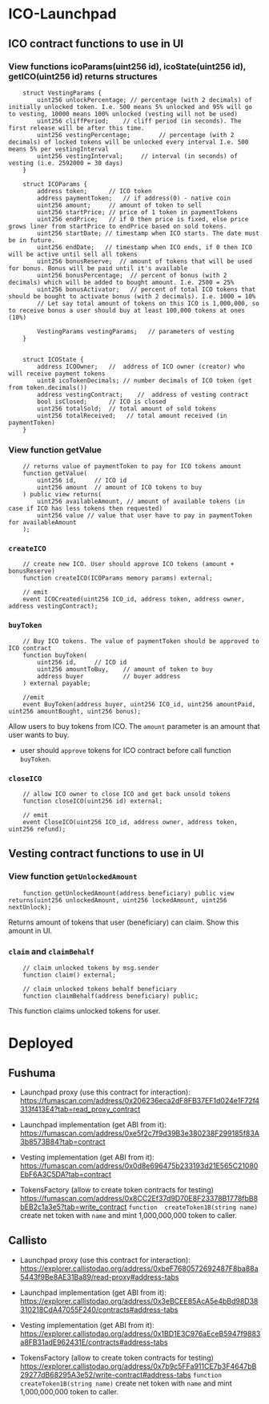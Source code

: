 # ICO-Launchpad
## ICO contract functions to use in UI

### View functions icoParams(uint256 id), icoState(uint256 id), getICO(uint256 id) returns structures


```Solidity
    struct VestingParams {
        uint256 unlockPercentage; // percentage (with 2 decimals) of initially unlocked token. I.e. 500 means 5% unlocked and 95% will go to vesting, 10000 means 100% unlocked (vesting will not be used)
        uint256 cliffPeriod;    // cliff period (in seconds). The first release will be after this time.
        uint256 vestingPercentage;        // percentage (with 2 decimals) of locked tokens will be unlocked every interval I.e. 500 means 5% per vestingInterval
        uint256 vestingInterval;     // interval (in seconds) of vesting (i.e. 2592000 = 30 days)        
    }

    struct ICOParams {
        address token;      // ICO token
        address paymentToken;   // if address(0) - native coin
        uint256 amount;     // amount of token to sell
        uint256 startPrice; // price of 1 token in paymentTokens
        uint256 endPrice;   // if 0 then price is fixed, else price grows liner from startPrice to endPrice based on sold tokens.
        uint256 startDate; // timestamp when ICO starts. The date must be in future.
        uint256 endDate;   // timestamp when ICO ends, if 0 then ICO will be active until sell all tokens
        uint256 bonusReserve;  // amount of tokens that will be used for bonus. Bonus will be paid until it's available
        uint256 bonusPercentage;  // percent of bonus (with 2 decimals) which will be added to bought amount. I.e. 2500 = 25%
        uint256 bonusActivator;   // percent of total ICO tokens that should be bought to activate bonus (with 2 decimals). I.e. 1000 = 10% 
        // Let say total amount of tokens on this ICO is 1,000,000, so to receive bonus a user should buy at least 100,000 tokens at ones (10%) 

        VestingParams vestingParams;   // parameters of vesting
    }


    struct ICOState {
        address ICOOwner;   //  address of ICO owner (creator) who will receive payment tokens
        uint8 icoTokenDecimals; // number decimals of ICO token (get from token.decimals())
        address vestingContract;    //  address of vesting contract
        bool isClosed;      // ICO is closed
        uint256 totalSold;  // total amount of sold tokens
        uint256 totalReceived;   // total amount received (in paymentToken)
    }
```

### View function getValue
```Solidity
    // returns value of paymentToken to pay for ICO tokens amount
    function getValue(
        uint256 id,     // ICO id
        uint256 amount  // amount of ICO tokens to buy
    ) public view returns(
        uint256 availableAmount, // amount of available tokens (in case if ICO has less tokens then requested)
        uint256 value // value that user have to pay in paymentToken for availableAmount
    );
```

### `createICO`

```Solidity
    // create new ICO. User should approve ICO tokens (amount + bonusReserve)
    function createICO(ICOParams memory params) external;

    // emit 
    event ICOCreated(uint256 ICO_id, address token, address owner, address vestingContract);
```

### `buyToken`

```Solidity
    // Buy ICO tokens. The value of paymentToken should be approved to ICO contract
    function buyToken(
        uint256 id,     // ICO id
        uint256 amountToBuy,    // amount of token to buy
        address buyer           // buyer address
    ) external payable;

    //emit
    event BuyToken(address buyer, uint256 ICO_id, uint256 amountPaid, uint256 amountBought, uint256 bonus);
```

Allow users to buy tokens from ICO. The `amount` parameter is an amount that user wants to buy.
- user should `approve` tokens for ICO contract before call function `buyToken`.

### `closeICO`
```Solidity
    // allow ICO owner to close ICO and get back unsold tokens
    function closeICO(uint256 id) external;

    // emit
    event CloseICO(uint256 ICO_id, address owner, address token, uint256 refund);
```

## Vesting contract functions to use in UI

### View function `getUnlockedAmount`

```Solidity
    function getUnlockedAmount(address beneficiary) public view returns(uint256 unlockedAmount, uint256 lockedAmount, uint256 nextUnlock);
```

Returns amount of tokens that user (beneficiary) can claim. Show this amount in UI.

### `claim` and `claimBehalf`

```Solidity
    // claim unlocked tokens by msg.sender
    function claim() external;

    // claim unlocked tokens behalf beneficiary
    function claimBehalf(address beneficiary) public;
```

This function claims unlocked tokens for user.


# Deployed

## Fushuma

- Launchpad proxy (use this contract for interaction): https://fumascan.com/address/0x206236eca2dF8FB37EF1d024e1F72f4313f413E4?tab=read_proxy_contract
- Launchpad implementation (get ABI from it): https://fumascan.com/address/0xe5f2c7f9d39B3e380238F299185f83A3b8573B84?tab=contract
- Vesting implementation (get ABI from it): https://fumascan.com/address/0x0d8e696475b233193d21E565C21080EbF6A3C5DA?tab=contract

- TokensFactory (allow to create token contracts for testing) https://fumascan.com/address/0x8CC2Ef37d9D70E8F23378B1778fbB8bEB2c1a3e5?tab=write_contract
`function  createToken1B(string name)` create net token with `name` and mint 1,000,000,000 token to caller.

## Callisto
- Launchpad proxy (use this contract for interaction): https://explorer.callistodao.org/address/0xbeF7680572692487F8ba88a5443f9Be8AE31Ba89/read-proxy#address-tabs
- Launchpad implementation (get ABI from it): https://explorer.callistodao.org/address/0x3eBCEE85AcA5e4bBd98D38310218CdA47055F240/contracts#address-tabs
- Vesting implementation (get ABI from it): https://explorer.callistodao.org/address/0x1BD1E3C976aEceB5947f9883a8FB31adE962431E/contracts#address-tabs

- TokensFactory (allow to create token contracts for testing) https://explorer.callistodao.org/address/0x7b9c5FFa911CE7b3F4647bB29277dB68295A3e52/write-contract#address-tabs
`function  createToken1B(string name)` create net token with `name` and mint 1,000,000,000 token to caller.
